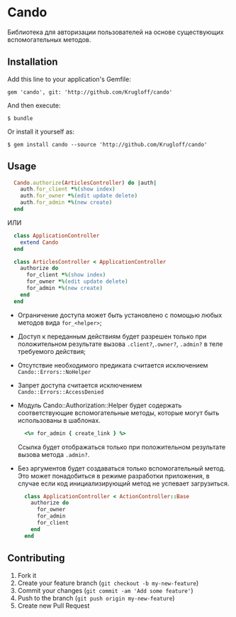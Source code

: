 # Cando

Библиотека для авторизации пользователей на основе существующих вспомогательных методов.

## Installation

Add this line to your application's Gemfile:

`gem 'cando', git: 'http://github.com/Krugloff/cando'`

And then execute:

`$ bundle`

Or install it yourself as:

`$ gem install cando --source 'http://github.com/Krugloff/cando'`

## Usage

~~~~~ ruby
  Cando.authorize(ArticlesController) do |auth|
    auth.for_client *%(show index)
    auth.for_owner *%(edit update delete)
    auth.for_admin *%(new create)
  end
~~~~~

ИЛИ

~~~~~ ruby
  class ApplicationController
    extend Cando
  end

  class ArticlesController < ApplicationController
    authorize do
      for_client *%(show index)
      for_owner *%(edit update delete)
      for_admin *%(new create)
    end
  end
~~~~~

+ Ограничение доступа может быть установлено с помощью любых методов вида `for_<helper>`;

+ Доступ к переданным действиям будет разрешен только при положительном результате вызова `.client?`,`.owner?`, `.admin?` в теле требуемого действия;

+ Отсутствие необходимого предиката считается исключением  
`Cando::Errors::NoHelper`

+ Запрет доступа считается исключением  
`Cando::Errors::AccessDenied`

+ Модуль Cando::Authorization::Helper будет содержать соответствующие вспомогательные методы, которые могут быть использованы в шаблонах.

  ~~~~~ ruby
    <%= for_admin { create_link } %>
  ~~~~~

  Ссылка будет отображаться только при положительном результате вызова метода `.admin?`.

+ Без аргументов будет создаваться только вспомогательный метод. Это может понадобиться в режиме разработки приложения, в случае если код инициализирующий метод не успевает загрузиться.

  ~~~~~ ruby
    class ApplicationController < ActionController::Base
      authorize do
        for_owner
        for_admin
        for_client
      end
    end
  ~~~~~

## Contributing

1. Fork it
2. Create your feature branch (`git checkout -b my-new-feature`)
3. Commit your changes (`git commit -am 'Add some feature'`)
4. Push to the branch (`git push origin my-new-feature`)
5. Create new Pull Request
